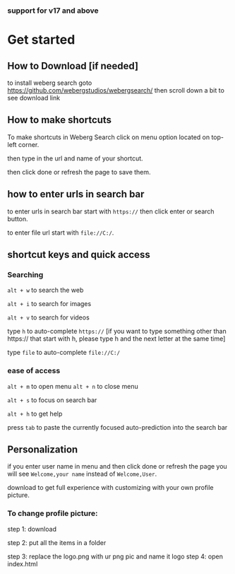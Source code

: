 ### support for v17 and above
# Get started
## How to Download [if needed]
to install weberg search goto https://github.com/webergstudios/webergsearch/ then scroll down a bit to see download link
## How to make shortcuts
To make shortcuts in Weberg Search click on menu option located on top-left corner.

then type in the url and name of your shortcut.

then click done or refresh the page to save them.
## how to enter urls in search bar
to enter urls in search bar start with `https://` then click enter or search button.

to enter file url start with `file://C:/`.
## shortcut keys and quick access
### Searching
`alt + w` to search the web

`alt + i` to search for images

`alt + v` to search for videos

type `h` to auto-complete `https://` [if you want to type something other than https:// that start with h, please type h and the next letter at the same time]

type `file` to auto-complete `file://C:/`

### ease of access
`alt + m` to open menu
`alt + n` to close menu

`alt + s` to focus on search bar

`alt + h` to get help

press `tab` to paste the currently focused auto-prediction into the search bar
## Personalization 
if you enter user name in menu and then click done or refresh the page you will see `Welcome,your name` instead of `Welcome,User`.

download to get full experience with customizing with your own profile picture. 

### To change profile picture: 
step 1: download 

step 2: put all the items in a folder 

step 3: replace the logo.png with ur png pic and name it logo step 4: open index.html
